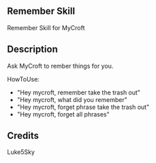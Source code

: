 ## Remember Skill
Remember Skill for MyCroft

## Description 
Ask MyCroft to rember things for you.

HowToUse:

- "Hey mycroft, remember take the trash out"
- "Hey mycroft, what did you remember"
- "Hey mycroft, forget phrase take the trash out"
- "Hey mycroft, forget all phrases"

## Credits 
Luke5Sky
